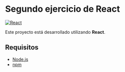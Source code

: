 # Segundo ejercicio de React

[![React](https://img.shields.io/badge/React-v17+-blue.svg)](https://reactjs.org/)

Este proyecto está desarrollado utilizando **React**.

## Requisitos

- [Node.js](https://nodejs.org/)
- [npm](https://www.npmjs.com/) 
